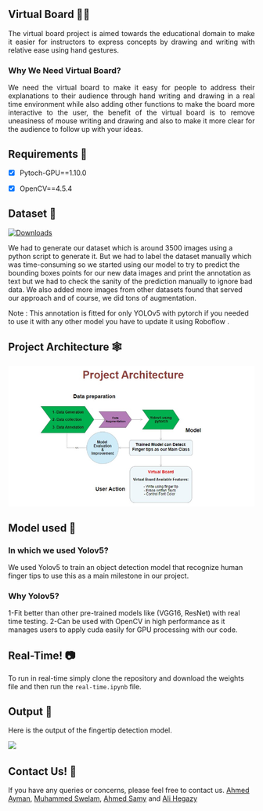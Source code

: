 ## Virtual Board 👨‍🏫
<p align="justify">
  The virtual board project is aimed towards the educational domain to make it easier for instructors  to express concepts by drawing and writing with relative ease using hand gestures.
</p>
    
### Why We Need Virtual Board?  
<p align="justify">
    We need the virtual board to make it easy for people to address their explanations to their audience through hand writing and drawing in a real time environment while also adding other functions to make the board more interactive to the user, the benefit of the virtual board is to remove uneasiness of mouse writing and drawing and also to make it more clear for the audience to follow up with your ideas.
</p>



## Requirements 🐍
- [x] Pytoch-GPU==1.10.0
- [x] OpenCV==4.5.4





## Dataset 📁

[![Downloads](https://img.shields.io/badge/Download-Data-blue)](https://drive.google.com/file/d/1TiianKUdUa5eHt4Wn1GlNZWqQ_jVR9jY/view?usp=sharing)

We had to generate our dataset which is around 3500 images using a python script to generate it. But we had to label the dataset manually which was time-consuming so we started using our model to try to predict the bounding boxes points for our new data images and print the annotation as text but we had to check the sanity of the prediction manually to ignore bad data. We also added more images from other datasets found that served our approach and of course, we did tons of augmentation.

Note : This annotation is fitted for only YOLOv5 with pytorch if you needed to use it with any other model you have to update it using Roboflow .

## Project Architecture 🕸️

![](demo/Project_Architecture.jpeg)

## Model used 🤖

### In which we used Yolov5?
We used Yolov5 to train an object detection model that recognize human finger tips to use this as a main milestone in our project.
### Why Yolov5?
1-Fit better than other pre-trained models like (VGG16, ResNet)  with real time testing.
2-Can be used with OpenCV in high performance as it manages users to apply cuda easily for GPU processing with our code.



## Real-Time! 📷
To run in real-time simply clone the repository and download the weights file and then run the ```real-time.ipynb``` file. 


## Output 🎨
Here is the output of the fingertip detection model.

![](demo/demo.gif)

## Contact Us! 📢

If you have any queries or concerns, please feel free to contact us.
[Ahmed Ayman](https://www.linkedin.com/in/ahmed-ayman-fawzy/), 
[Muhammed Swelam](https://www.linkedin.com/in/muhammad-swelam), 
[Ahmed Samy](https://www.linkedin.com/in/ahmed-samy-695398124) and 
[Ali Hegazy](https://www.linkedin.com/in/ali-hegazy) 
